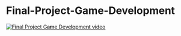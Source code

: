 # Final-Project-Game-Development

[![Final Project Game Development video](http://img.youtube.com/vi/WOH1YcAeEk0/0.jpg)](http://www.youtube.com/watch?v=WOH1YcAeEk0)